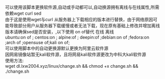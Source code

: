 可以使用该脚本更换软件源,自动或手动都可以,自动换源拥有离线与在线属性,所需依赖wget curl sed  
由于这是使用wget与curl 从服务器上下载相应的版本进行替换，由于网络原因可能导致部分用户从服务器下载缓慢或者无法下载，现在原有基础上修改并增加离线版本请确保sed是否安装，,以下使用 on of替代 在线 离线  
ubuntu:on of ; centos:on ; alpine:of ; deepin:of ;debian:on of ;fedora:on ;arch of ;opensuse of;kali on of;  
可以使用脚本中的自动更换源默认更换为阿里云软件源  
因网易镜像站暂无kali软件源，且将网易kali软件源更改为中科大kali软件源  
使用方法:  
wget dl.lxw2004.xyz/linux/change.sh && chmod +x change.sh && ./change.sh
